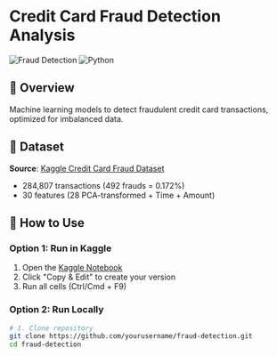 # Credit Card Fraud Detection Analysis

![Fraud Detection](https://img.shields.io/badge/Type-Machine_Learning-blue) 
![Python](https://img.shields.io/badge/Python-3.8%2B-success)

## 📌 Overview
Machine learning models to detect fraudulent credit card transactions, optimized for imbalanced data.

## 📂 Dataset
**Source**: [Kaggle Credit Card Fraud Dataset](https://www.kaggle.com/datasets/mlg-ulb/creditcardfraud)  
- 284,807 transactions (492 frauds = 0.172%)
- 30 features (28 PCA-transformed + Time + Amount)

## 🚀 How to Use

### Option 1: Run in Kaggle
1. Open the [Kaggle Notebook](https://www.kaggle.com/your-notebook-link)
2. Click "Copy & Edit" to create your version
3. Run all cells (Ctrl/Cmd + F9)

### Option 2: Run Locally
```bash
# 1. Clone repository
git clone https://github.com/yourusername/fraud-detection.git
cd fraud-detection
